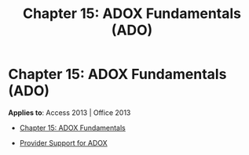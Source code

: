 ﻿---
title: 'Chapter 15: ADOX Fundamentals (ADO)'
TOCTitle: 'Chapter 15: ADOX Fundamentals'
ms:assetid: 3e0f467c-f8c8-4cb7-be5c-6e3b7878b5b3
ms:mtpsurl: https://msdn.microsoft.com/library/JJ249168(v=office.15)
ms:contentKeyID: 48544364
ms.date: 09/18/2015
mtps_version: v=office.15
---

# Chapter 15: ADOX Fundamentals (ADO)


**Applies to**: Access 2013 | Office 2013



  - [Chapter 15: ADOX Fundamentals](chapter-15-adox-fundamentals.md)

  - [Provider Support for ADOX](provider-support-for-adox.md)

